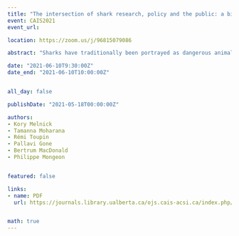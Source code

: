```yaml
---
title: "The intersection of shark research, policy and the public: a bibliometric and altmetric view"
event: CAIS2021
event_url:

location: https://zoom.us/j/96815079086

abstract: "Sharks have traditionally been portrayed as dangerous animals by modern media, contributing to a negative perception in the public eye. On one hand, despite some species being listed as critically endangered, news about the perceived risk of sharks for humans protrudes more than other topics. On the other hand, conservation topics tend to focus on specific topics, such as finning, highlighting the divergence between scientific and mediatic discourses about sharks. Our research compares the attention of shark research topics across citations, tweets, news and policy mention to assess the salience of specific themes. We find that citations are evenly distributed across research communities, tweets and policy mentions exhibit a significant focus on conservation, and news mentions tend to focus on more sensationalist topics such as shark attacks or the repercussions of fisheries on coral reefs."

date: "2021-06-10T9:30:00Z"
date_end: "2021-06-10T10:00:00Z"


all_day: false

publishDate: "2021-05-18T00:00:00Z"

authors:
- Kory Melnick
- Tamanna Moharana
- Rémi Toupin
- Pallavi Gone
- Bertrum MacDonald
- Philippe Mongeon


featured: false

links:
- name: PDF
  url: https://journals.library.ualberta.ca/ojs.cais-acsi.ca/index.php/cais-asci/article/view/1223/1058


math: true
---
```

